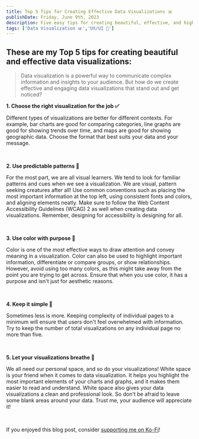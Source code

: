 ```yaml
---
title: Top 5 Tips for Creating Effective Data Visualizations 📊 
publishDate: Friday, June 9th, 2023
description: Five easy tips for creating beautiful, effective, and high impact data visualizations and dashboards.
tags: ['Data Visualization 📊','UX/UI 🎨']
---
```


## These are my Top 5 tips for creating beautiful and effective data visualizations:

> Data visualization is a powerful way to communicate complex information and insights to your audience. But how do we create effective and engaging data visualizations that stand out and get noticed?

**1. Choose the right visualization for the job ✅** 

Different types of visualizations are better for different contexts. For example, bar charts are good for comparing categories, line graphs are good for showing trends over time, and maps are good for showing geographic data. Choose the format that best suits your data and your message.

</br>

**2. Use predictable patterns 📐** 

For the most part, we are all visual learners. We tend to look for familiar patterns and cues when we see a visualization. We are visual, pattern seeking creatures after all! Use common conventions such as placing the most important information at the top left, using consistent fonts and colors, and aligning elements neatly. Make sure to follow the Web Content Accessibility Guidelines (WCAG) 2 as well when creating data visualizations. Remember, designing for accessibility is designing for all.

</br>

**3. Use color with purpose 🌈** 

Color is one of the most effective ways to draw attention and convey meaning in a visualization. Color can also be used to highlight important information, differentiate or compare groups, or show relationships. However, avoid using too many colors, as this might take away from the point you are trying to get across. Ensure that when you use color, it has a purpose and isn't just for aesthetic reasons.

</br>

**4. Keep it simple 💯** 

Sometimes less is more. Keeping complexity of individual pages to a minimum will ensure that users don't feel overwhelmed with information. Try to keep the number of total visualizations on any individual page no more than five.

</br>

**5. Let your visualizations breathe 🧘**

 We all need our personal space, and so do your visualizations! White space is your friend when it comes to data visualization. It helps you highlight the most important elements of your charts and graphs, and it makes them easier to read and understand. White space also gives your data visualizations a clean and professional look. So don't be afraid to leave some blank areas around your data. Trust me, your audience will appreciate it!

 </br>

 If you enjoyed this blog post, consider [supporting me on Ko-Fi](https://ko-fi.com/jakecupani)!